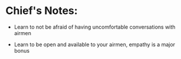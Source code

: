 Chief's Notes:
==============

- Learn to not be afraid of having uncomfortable conversations with airmen

- Learn to be open and available to your airmen, empathy is a major bonus
